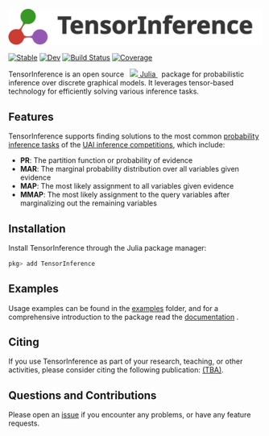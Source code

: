 <p align="center">
<img width="700px" src="./docs/src/assets/logo-with-name.svg"/>
</p>

[![Stable](https://img.shields.io/badge/docs-stable-blue.svg)](https://TensorBFS.github.io/TensorInference.jl/stable/)
[![Dev](https://img.shields.io/badge/docs-dev-blue.svg)](https://TensorBFS.github.io/TensorInference.jl/dev/)
[![Build Status](https://github.com/TensorBFS/TensorInference.jl/actions/workflows/CI.yml/badge.svg?branch=main)](https://github.com/TensorBFS/TensorInference.jl/actions/workflows/CI.yml?query=branch%3Amain)
[![Coverage](https://codecov.io/gh/TensorBFS/TensorInference.jl/branch/main/graph/badge.svg)](https://codecov.io/gh/TensorBFS/TensorInference.jl)

<p>
TensorInference is an open source &nbsp;
    <a href="https://julialang.org">
        <img src="https://raw.githubusercontent.com/JuliaLang/julia-logo-graphics/master/images/julia.ico" width="16em">
        Julia
    </a>
&nbsp; package for probabilistic inference over discrete graphical models. It
leverages tensor-based technology for efficiently solving various inference
tasks.
</p>

## Features

TensorInference supports finding solutions to the most common [probability
inference
tasks](https://uaicompetition.github.io/uci-2022/competition-entry/tasks/) of
the [UAI inference competitions](https://uaicompetition.github.io/uci-2022/),
which include: 

- **PR**: The partition function or probability of evidence
- **MAR**: The marginal probability distribution over all variables
  given evidence
- **MAP**: The most likely assignment to all variables given evidence
- **MMAP**: The most likely assignment to the query variables after
  marginalizing out the remaining variables

## Installation

Install TensorInference through the Julia package manager:

```julia
pkg> add TensorInference
```

## Examples

Usage examples can be found in the [examples](examples) folder, and for a
comprehensive introduction to the package read the
[documentation](https://TensorBFS.github.io/TensorInference.jl/stable/) .

## Citing

If you use TensorInference as part of your research, teaching, or other
activities, please consider citing the following publication: [(TBA)]().

## Questions and Contributions

Please open an [issue](https://github.com/TensorBFS/TensorInference.jl/issues)
if you encounter any problems, or have any feature requests.

